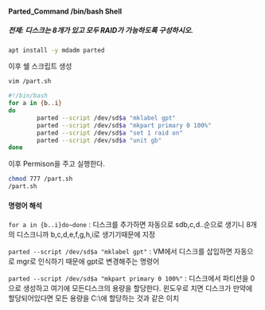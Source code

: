 #### Parted_Command /bin/bash Shell

##### 전제: 디스크는 8개가 있고 모두 RAID가 가능하도록 구성하시오.
```bash
apt install -y mdadm parted
```
이후 쉘 스크립트 생성
```bash
vim /part.sh
```
```bash
#!/bin/bash
for a in {b..i}
do
        parted --script /dev/sd$a "mklabel gpt"
        parted --script /dev/sd$a "mkpart primary 0 100%"
        parted --script /dev/sd$a "set 1 raid on"
        parted --script /dev/sd$a "unit gb"
done
```
이후 Permison을 주고 실행한다.
```bash
chmod 777 /part.sh
/part.sh
```
#### 명령어 해석
``for a in {b..i}do~done`` : 디스크를 추가하면 자동으로 sdb,c,d..순으로 생기니 8개의 디스크니까 b,c,d,e,f,g,h,i로 생기기때문에 지정

``parted --script /dev/sd$a "mklabel gpt"`` : VM에서 디스크를 삽입하면 자동으로 mgr로 인식하기 때문에 gpt로 변경해주는 명령어

``parted --script /dev/sd$a "mkpart primary 0 100%"`` : 디스크에서 파티션을 0으로 생성하고 여기에 모든디스크의 용량을 할당한다. 윈도우로 치면 디스크가 만약에 할당되어있다면 모든 용량을 C:\에 할당하는 것과 같은 이치
